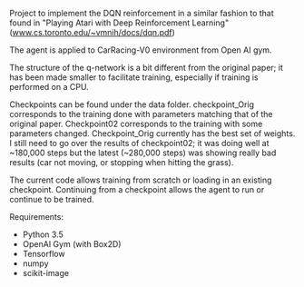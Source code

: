 Project to implement the DQN reinforcement in a similar fashion to that found in "Playing Atari with Deep Reinforcement Learning" (www.cs.toronto.edu/~vmnih/docs/dqn.pdf)

The agent is applied to CarRacing-V0 environment from Open AI gym.

The structure of the q-network is a bit different from the original paper; it has been made smaller to facilitate training, especially if training is performed on a CPU.

Checkpoints can be found under the data folder. checkpoint_Orig corresponds to the training done with parameters matching that of the original paper. Checkpoint02 corresponds to the training with some parameters changed. Checkpoint_Orig currently has the best set of weights. I still need to go over the results of checkpoint02; it was doing well at ~180,000 steps but the latest (~280,000 steps) was showing really bad results (car not moving, or stopping when hitting the grass).

The current code allows training from scratch or loading in an existing checkpoint. Continuing from a checkpoint allows the agent to run or continue to be trained.

Requirements:
- Python 3.5
- OpenAI Gym (with Box2D)
- Tensorflow
- numpy
- scikit-image
